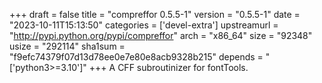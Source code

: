 +++
draft = false
title = "compreffor 0.5.5-1"
version = "0.5.5-1"
date = "2023-10-11T15:13:50"
categories = ['devel-extra']
upstreamurl = "http://pypi.python.org/pypi/compreffor"
arch = "x86_64"
size = "92348"
usize = "292114"
sha1sum = "f9efc74379f07d13d78ee0e7e80e8acb9328b215"
depends = "['python3>=3.10']"
+++
A CFF subroutinizer for fontTools.